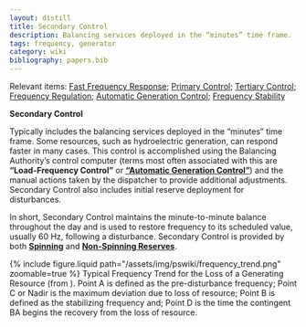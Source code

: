 ```yaml
---
layout: distill
title: Secondary Control
description: Balancing services deployed in the “minutes” time frame.
tags: frequency, generator
category: wiki
bibliography: papers.bib
---
```


Relevant items: [Fast Frequency Response](/wiki/fast-frequency-response); [Primary Control](/wiki/primary-control); [Tertiary Control](/wiki/tertiary-control); [Frequency Regulation](/wiki/frequency-regulation); [Automatic Generation Control](/wiki/automatic-generation-control); [Frequency Stability](/wiki/frequency-stability)

**Secondary Control** <d-cite key="nerc2021balancing"></d-cite>

Typically includes the balancing services deployed in the “minutes” time frame. Some resources, such as hydroelectric generation, can respond faster in many cases.
This control is accomplished using the Balancing Authority’s control computer (terms most often associated with this are **“Load-Frequency Control”** or [**“Automatic Generation Control”**](/wiki/automatic-generation-control/)) and the manual actions taken by the dispatcher to provide additional adjustments. Secondary Control also includes initial reserve deployment for disturbances.

In short, Secondary Control maintains the minute-to-minute balance throughout the day and is used to restore frequency to its scheduled value, usually 60 Hz, following a disturbance.
Secondary Control is provided by both [**Spinning**](/wiki/spinning-reserve) and [**Non-Spinning Reserves**](/wiki/non-spinning-reserve).

<div class="row mt-3">
    <div class="col-sm mt-3 mt-md-0">
        {% include figure.liquid
        path="/assets/img/pswiki/frequency_trend.png"
        zoomable=true %}
        Typical Frequency Trend for the Loss of a Generating Resource (from <d-cite key="nerc2021balancing"></d-cite>).
        Point A is defined as the pre-disturbance frequency;
        Point C or Nadir is the maximum deviation due to loss of resource;
        Point B is defined as the stabilizing frequency and;
        Point D is the time the contingent BA begins the recovery from the loss of resource.
    </div>
</div>
